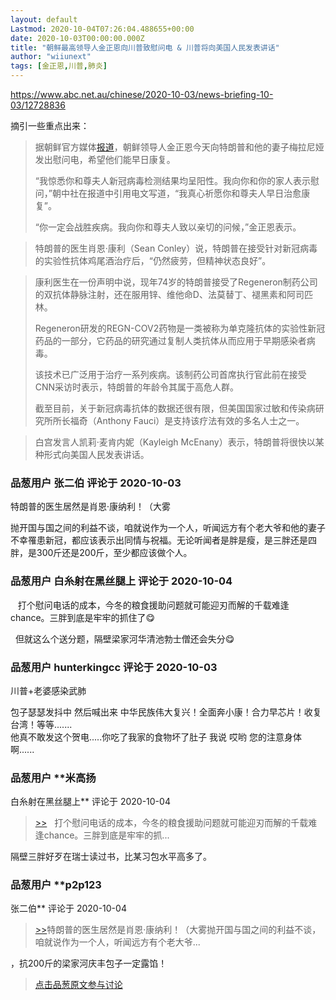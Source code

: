 ```yaml
---
layout: default
Lastmod: 2020-10-04T07:26:04.488655+00:00
date: 2020-10-03T00:00:00.000Z
title: "朝鲜最高领导人金正恩向川普致慰问电 & 川普将向美国人民发表讲话"
author: "wiiunext"
tags: [金正恩,川普,肺炎]
---
```


https://www.abc.net.au/chinese/2020-10-03/news-briefing-10-03/12728836  
  
摘引一些重点出来：  
  

> 据朝鲜官方媒体[报道]( "http://www.kcna.kp/kcna.user.special.getArticlePage.kcmsf")，朝鲜领导人金正恩今天向特朗普和他的妻子梅拉尼娅发出慰问电，希望他们能早日康复。  
>   
> “我惊悉你和尊夫人新冠病毒检测结果均呈阳性。我向你和你的家人表示慰问，”朝中社在报道中引用电文写道，“我真心祈愿你和尊夫人早日治愈康复”。  
>   
> “你一定会战胜疾病。我向你和尊夫人致以亲切的问候，”金正恩表示。

  

> 特朗普的医生肖恩·康利（Sean Conley）说，特朗普在接受针对新冠病毒的实验性抗体鸡尾酒治疗后，“仍然疲劳，但精神状态良好”。

  

> 康利医生在一份声明中说，现年74岁的特朗普接受了Regeneron制药公司的双抗体静脉注射，还在服用锌、维他命D、法莫替丁、褪黑素和阿司匹林。  
>   
> Regeneron研发的REGN-COV2药物是一类被称为单克隆抗体的实验性新冠药品的一部分，它药品的研究通过复制人类抗体从而应用于早期感染者病毒。  
>   
> 该技术已广泛用于治疗一系列疾病。该制药公司首席执行官此前在接受CNN采访时表示，特朗普的年龄令其属于高危人群。  
>   
> 截至目前，关于新冠病毒抗体的数据还很有限，但美国国家过敏和传染病研究所所长福奇（Anthony Fauci）是支持该疗法有效的多名人士之一。

  
  

> 白宫发言人凯莉·麦肯内妮（Kayleigh McEnany）表示，特朗普将很快以某种形式向美国人民发表讲话。

            
### 品葱用户 **张二伯** 评论于 2020-10-03
        
特朗普的医生居然是肖恩·康纳利！（大雾  
  
抛开国与国之间的利益不谈，咱就说作为一个人，听闻远方有个老大爷和他的妻子不幸罹患新冠，都应该表示出同情与祝福。无论听闻者是胖是瘦，是三胖还是四胖，是300斤还是200斤，至少都应该做个人。
        


            
### 品葱用户 **白糸射在黑丝腿上** 评论于 2020-10-04
        
   打个慰问电话的成本，今冬的粮食援助问题就可能迎刃而解的千载难逢chance。三胖到底是牢牢的抓住了😋  
  
  但就这么个送分题，隔壁梁家河华清池勃士僧还会失分😋
        


            
### 品葱用户 **hunterkingcc** 评论于 2020-10-03
        
川普+老婆感染武肺  
  
包子瑟瑟发抖中 然后喊出来 中华民族伟大复兴！全面奔小康！合力早芯片！收复台湾！等等.......  
他真不敢发这个贺电.....你吃了我家的食物坏了肚子 我说 哎哟 您的注意身体啊......
        


            
### 品葱用户 **米高扬 
白糸射在黑丝腿上** 评论于 2020-10-04
        
> [\>>]( "/article/item_id-509094#")   打个慰问电话的成本，今冬的粮食援助问题就可能迎刃而解的千载难逢chance。三胖到底是牢牢的抓...

  
  
隔壁三胖好歹在瑞士读过书，比某习包水平高多了。
        


            
### 品葱用户 **p2p123 
张二伯** 评论于 2020-10-04
        
> [\>>]( "/article/item_id-509043#")特朗普的医生居然是肖恩·康纳利！（大雾抛开国与国之间的利益不谈，咱就说作为一个人，听闻远方有个老大爷...

  
  
，抗200斤的梁家河庆丰包子一定露馅！
        






> [点击品葱原文参与讨论](https://pincong.rocks/article/id-24689__sort_key-agree_count__sort-DESC?warning)

